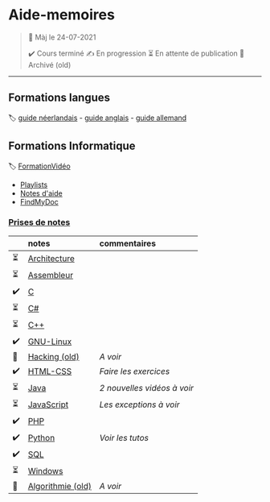 ﻿# Aide-memoires

> 🧭 Màj le 24-07-2021 
>
> :heavy_check_mark: Cours terminé
> :writing_hand: En progression
> :hourglass_flowing_sand: En attente de publication
> :file_folder: Archivé (old)

---

## Formations langues
:label: [guide néerlandais](https://www.nlfacile.com/guide/) -
[guide anglais](https://www.anglaisfacile.com/guide/) -
[guide allemand](https://www.allemandfacile.com/guide/)

## Formations Informatique
:label: [FormationVidéo](https://github.com/jasonchampagne/FormationVideo)
+ [Playlists](https://www.youtube.com/c/Formationvid%C3%A9o8/playlists)
+ [Notes d'aide](Aide/README.md)
+ [FindMyDoc](https://github.com/jasonchampagne/FindMyDoc)

### [Prises de notes](#)
||notes|commentaires
-|:-|:-
|:hourglass_flowing_sand:|[Architecture](Architecture/README.md)
|:hourglass_flowing_sand:|[Assembleur](Assembleur/README.md)
|:heavy_check_mark:|[C](C/README.md)
|:hourglass_flowing_sand:|[C#](CSharp/README.md)
|:hourglass_flowing_sand:|[C++](C++/README.md)
|:heavy_check_mark:|[GNU-Linux](GNU-Linux/README.md)
|:file_folder:|[Hacking (old)](Hacking/README.md)|*A voir*
|:heavy_check_mark:|[HTML-CSS](HTML-CSS/README.md)|*Faire les exercices*
|:hourglass_flowing_sand:|[Java](Java/README.md)|*2 nouvelles vidéos à voir*
|:hourglass_flowing_sand:|[JavaScript](JavaScript/README.md)|*Les exceptions à voir*
|:heavy_check_mark:|[PHP](PHP/README.md)
|:heavy_check_mark:|[Python](Python/README.md)|*Voir les tutos*
|:heavy_check_mark:|[SQL](SQL/README.md)
|:hourglass_flowing_sand:|[Windows](Windows/README.md)
|:file_folder:|[Algorithmie (old)](Algorithmie/README.md)|*A voir*